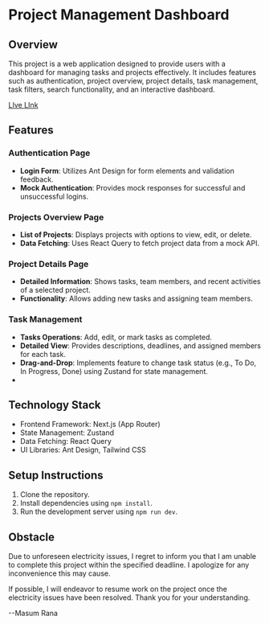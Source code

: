 # Project Management Dashboard


## Overview

This project is a web application designed to provide users with a dashboard for managing tasks and projects effectively. It includes features such as authentication, project overview, project details, task management, task filters, search functionality, and an interactive dashboard.

[LIve LInk](https://to-do-app-mu-lyart.vercel.app/)



## Features

### Authentication Page

- **Login Form**: Utilizes Ant Design for form elements and validation feedback.
- **Mock Authentication**: Provides mock responses for successful and unsuccessful logins.

### Projects Overview Page

- **List of Projects**: Displays projects with options to view, edit, or delete.
- **Data Fetching**: Uses React Query to fetch project data from a mock API.

### Project Details Page

- **Detailed Information**: Shows tasks, team members, and recent activities of a selected project.
- **Functionality**: Allows adding new tasks and assigning team members.

### Task Management

- **Tasks Operations**: Add, edit, or mark tasks as completed.
- **Detailed View**: Provides descriptions, deadlines, and assigned members for each task.
- **Drag-and-Drop**: Implements feature to change task status (e.g., To Do, In Progress, Done) using Zustand for state management.
- 

 
 

## Technology Stack

- Frontend Framework: Next.js (App Router)
- State Management: Zustand
- Data Fetching: React Query
- UI Libraries: Ant Design, Tailwind CSS
 

 
## Setup Instructions

1. Clone the repository.
2. Install dependencies using `npm install`.
3. Run the development server using `npm run dev`.


## Obstacle

Due to unforeseen electricity issues, I regret to inform you that I am unable to complete this project within the specified deadline. I apologize for any inconvenience this may cause.

If possible, I will endeavor to resume work on the project once the electricity issues have been resolved. Thank you for your understanding.



--Masum Rana
